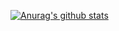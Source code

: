 [![Anurag's github stats](https://github-readme-stats.vercel.app/api?username=CinquinAndy&theme=onedark)](https://github.com/anuraghazra/github-readme-stats)
